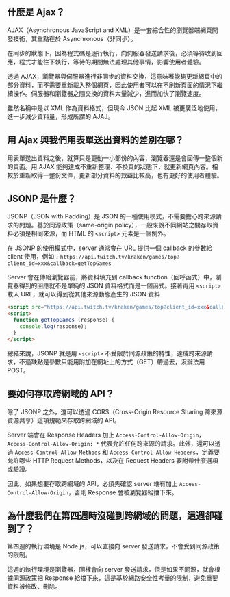 ## 什麼是 Ajax？

AJAX（Asynchronous JavaScript and XML）是一套綜合性的瀏覽器端網頁開發技術，其重點在於 Asynchronous（非同步）。

在同步的狀態下，因為程式碼是逐行執行，向伺服器發送請求後，必須等待收到回應，程式才能往下執行，等待的期間無法處理其他事情，影響使用者體驗。

透過 AJAX，瀏覽器與伺服器進行非同步的資料交換，這意味著能夠更新網頁中的部分資料，而不需要重新載入整個網頁，因此使用者可以在不刷新頁面的情況下繼續操作。伺服器和瀏覽器之間交換的資料大量減少，進而加快了瀏覽速度。

雖然名稱中是以 XML 作為資料格式，但現今 JSON 比起 XML 被更廣泛地使用，進一步減少資料量，形成所謂的 AJAJ。

## 用 Ajax 與我們用表單送出資料的差別在哪？

用表單送出資料之後，就算只是更動一小部份的內容，瀏覽器還是會回傳一整個新的頁面。用 AJAX 能夠達成不重新整理、不換頁的狀態下，就更新網頁內容。相較於重新取得一整份文件，更新部分資料的效益比較高，也有更好的使用者體驗。

## JSONP 是什麼？

JSONP（JSON with Padding）是 JSON 的一種使用模式，不需要擔心跨來源請求的問題。基於同源政策（same-origin policy），一般來說不同網站之間存取資料必須是相同來源，而 HTML 的 `<script>` 元素是一個例外。

在 JSONP 的使用模式中，server 通常會在 URL 提供一個 callback 的參數給 client 使用，例如：`https://api.twitch.tv/kraken/games/top?client_id=xxx&callback=getTopGames`

Server 會在傳給瀏覽器前，將資料填充到 callback function（回呼函式）中，瀏覽器得到的回應就不是單純的 JSON 資料格式而是一個函式。接著再用 `<script>` 載入 URL，就可以得到從其他來源動態產生的 JSON 資料

``` html
<script src="https://api.twitch.tv/kraken/games/top?client_id=xxx&callback=getTopGames"></script>
<script>
  function getTopGames (response) {
    console.log(response);
  }
</script>
```

總結來說，JSONP 就是用 `<script>` 不受限於同源政策的特性，達成跨來源請求，不過缺點是參數只能用附加在網址上的方式（GET）帶過去，沒辦法用 POST。

## 要如何存取跨網域的 API？

除了 JSONP 之外，還可以透過 CORS（Cross-Origin Resource Sharing 跨來源資源共享）這項規範來存取跨網域的 API。

Server 端會在 Response Headers 加上 `Access-Control-Allow-Origin`，`Access-Control-Allow-Origin: *` 代表允許任何跨來源的請求。此外，還可以透過 `Access-Control-Allow-Methods` 和 `Access-Control-Allow-Headers`，定義要允許哪些 HTTP Request Methods，以及在 Request Headers 要附帶什麼選項或驗證。

因此，如果想要存取跨網域的 API，必須先確認 server 端有加上 `Access-Control-Allow-Origin`，否則 Response 會被瀏覽器給擋下來。

## 為什麼我們在第四週時沒碰到跨網域的問題，這週卻碰到了？

第四週的執行環境是 Node.js，可以直接向 server 發送請求，不會受到同源政策的限制。

這週的執行環境是瀏覽器，同樣會向 server 發送請求，但是如果不同源，就會根據同源政策把 Response 給擋下來，這是基於網路安全性考量的限制，避免重要資料被修改、刪除。
